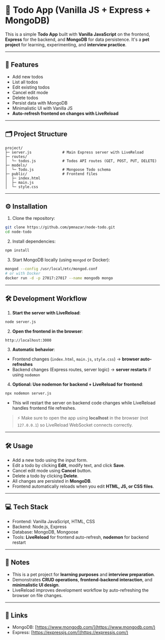 # 📝 Todo App (Vanilla JS + Express + MongoDB)

This is a simple **Todo App** built with **Vanilla JavaScript** on the frontend, **Express** for the backend, and **MongoDB** for data persistence.
It's a **pet project** for learning, experimenting, and **interview practice**.

---

## 🚀 Features

- Add new todos
- List all todos
- Edit existing todos
- Cancel edit mode
- Delete todos
- Persist data with MongoDB
- Minimalistic UI with Vanilla JS
- **Auto-refresh frontend on changes with LiveReload**

---

## 🗂️ Project Structure

```
project/
├─ server.js              # Main Express server with LiveReload
├─ routes/
│  └─ todos.js            # Todos API routes (GET, POST, PUT, DELETE)
├─ models/
│  └─ Todo.js             # Mongoose Todo schema
├─ public/                # Frontend files
│  ├─ index.html
│  ├─ main.js
│  └─ style.css
```

---

## ⚙️ Installation

1. Clone the repository:

```bash
git clone https://github.com/pmnazar/node-todo.git
cd node-todo
```

2. Install dependencies:

```bash
npm install
```

3. Start MongoDB locally (using `mongod` or Docker):

```bash
mongod --config /usr/local/etc/mongod.conf
# or with Docker
docker run -d -p 27017:27017 --name mongodb mongo
```

---

## 🛠️ Development Workflow

1. **Start the server with LiveReload**:

```bash
node server.js
```

2. **Open the frontend in the browser**:

```
http://localhost:3000
```

3. **Automatic behavior**:

- Frontend changes (`index.html`, `main.js`, `style.css`) → **browser auto-refreshes**
- Backend changes (Express routes, server logic) → **server restarts** if using `nodemon`

4. **Optional: Use nodemon for backend + LiveReload for frontend**:

```bash
npx nodemon server.js
```

- This will restart the server on backend code changes while LiveReload handles frontend file refreshes.

> ⚡ Make sure to open the app using **localhost** in the browser (not `127.0.0.1`) so LiveReload WebSocket connects correctly.

---

## 🛠️ Usage

- Add a new todo using the input form.
- Edit a todo by clicking **Edit**, modify text, and click **Save**.
- Cancel edit mode using **Cancel** button.
- Delete a todo by clicking **Delete**.
- All changes are persisted in **MongoDB**.
- Frontend automatically reloads when you edit **HTML, JS, or CSS files**.

---

## 💻 Tech Stack

- Frontend: Vanilla JavaScript, HTML, CSS
- Backend: Node.js, Express
- Database: MongoDB, Mongoose
- Tools: **LiveReload** for frontend auto-refresh, **nodemon** for backend restart

---

## 📝 Notes

- This is a pet project for **learning purposes** and **interview preparation**.
- Demonstrates **CRUD operations**, **frontend-backend interaction**, and **minimalistic UI design**.
- LiveReload improves development workflow by auto-refreshing the browser on file changes.

---

## 🔗 Links

- MongoDB: [https://www.mongodb.com/](https://www.mongodb.com/)
- Express: [https://expressjs.com/](https://expressjs.com/)
